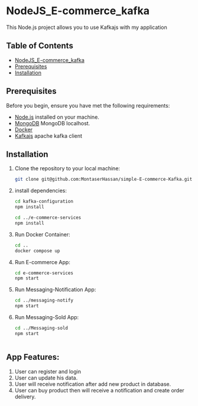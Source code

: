 # NodeJS_E-commerce_kafka
This Node.js project allows you to use Kafkajs with my application

## Table of Contents

  - [NodeJS\_E-commerce\_kafka](#nodejs_e-commerce_kafka)
  - [Prerequisites](#prerequisites)
  - [Installation](#installation)

## Prerequisites

Before you begin, ensure you have met the following requirements:

- [Node.js](https://nodejs.org/) installed on your machine.
- [MongoDB](https://www.mongodb.com/) MongoDB localhost.
- [Docker](https://www.docker.com/) 
- [Kafkajs](https://kafka.js.org/docs/getting-started) apache kafka client

## Installation

1. Clone the repository to your local machine:

   ```bash
   git clone git@github.com:MontaserHassan/simple-E-commerce-Kafka.git

2. install dependencies:

    ```bash
    cd kafka-configuration
    npm install

    cd ../e-commerce-services
    npm install

3. Run Docker Container:

   ```bash
   cd ..
   docker compose up

4. Run E-commerce App:

    ```bash
    cd e-commerce-services
    npm start

5. Run Messaging-Notification App:

    ```bash
    cd ../messaging-notify
    npm start

6. Run Messaging-Sold App:

    ```bash
    cd ../Messaging-sold
    npm start



<h2>App Features:</h2>
<ol>
 <li>User can register and login</li>
 <li>User can update  his data.</li>
 <li>User will receive notification after add new product in database.</li>
 <li>User can buy product then will receive a notification and create order delivery.</li>
</ol>